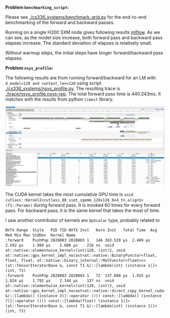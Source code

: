 **Problem `benchmarking_script`:**

Please see [./cs336_systems/benchmark_grid.py](./cs336_systems/benchmark_grid.py) for
the end-to-end benchmarking of the forward and backward passes.

Running on a single H200 SXM node gives following
results [mlflow](https://mlflow.sutroplanet.com/#/compare-runs?runs=[%22d4002721711e4d068c96b198ea7248d6%22,%223721f86d926c49499237b94bc80f5f71%22,%22676ade9594d14b5083c809b2819c2f30%22,%22cde59887fc694de1ac7fac76b12f217e%22,%22da1852caa3504bcb9ee5de52d241d4c8%22]&experiments=[%22131%22]).
As we can see, as the model size increase, both forward pass and backward pass elapses increase. The standard deviation
of elapses is relatively small.

Without warmup steps, the initial steps have longer forward/backward pass elapses.

**Problem `nsys_profile`:**

The following results are from running forward/backward for an LM with `d_model=128 and context_len=128` using
script [./cs336_systems/nsys_profile.py](./cs336_systems/nsys_profile.py). The resulting trace is [./trace/nsys_profile.nsys-rep](./trace/nsys_profile.nsys-rep).
The total forward pass time is 440.243ms. It matches with the results from python `timeit` library.


![image](./images/nsys-profile.png)

The CUDA kernel takes the most cumulative GPU time is `void cutlass::Kernel2<cutlass_80_simt_sgemm_128x128_8x4_tn_align1>(T1::Params)` during forward pass. It is invoked 60 times for every forward pass. For backward pass, it is the same kernel that takes the most of time.


I saw another contributor of kernels are `OpScalar` type, probably related to 


```text
NVTX Range	Style	PID	TID	NVTX Inst	Kern Inst	Total Time	Avg	Med	Min	Max	StdDev	Kernel Name
:forward	PushPop	2828803	2828803	1	146	363.520 μs	2.489 μs	2.592 μs	1.984 μs	2.688 μs	216 ns	void at::native::elementwise_kernel<(int)128, (int)2, void at::native::gpu_kernel_impl_nocast<at::native::BinaryFunctor<float, float, float, at::native::binary_internal::MulFunctor<float>>>(at::TensorIteratorBase &, const T1 &)::[lambda(int) (instance 1)]>(int, T3)
:forward	PushPop	2828803	2828803	1	72	137.888 μs	1.915 μs	1.824 μs	1.792 μs	2.144 μs	137 ns	void at::native::elementwise_kernel<(int)128, (int)2, void at::native::gpu_kernel_impl_nocast<at::native::direct_copy_kernel_cuda(at::TensorIteratorBase &)::[lambda() (instance 3)]::operator ()() const::[lambda() (instance 7)]::operator ()() const::[lambda(float) (instance 1)]>(at::TensorIteratorBase &, const T1 &)::[lambda(int) (instance 1)]>(int, T3)
```

    